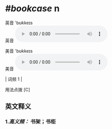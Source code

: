 # ***\#bookcase*** n
英音 'bʊkkeɪs  
英音
<audio src="./media/bookcase-B.aac" controls="controls"></audio>

美音 'bʊkkeɪs  
美音
<audio src="./media/bookcase.aac" controls="controls"></audio>



| 词频 1 |  

用法点拨  [C]

英文释义
---
### 1.*高义频：* **书架；书柜**  


